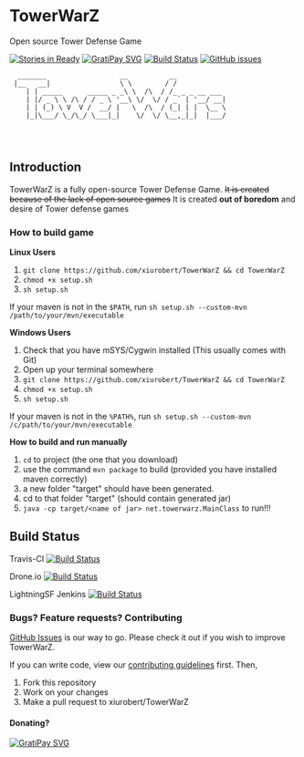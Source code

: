 # TowerWarZ
Open source Tower Defense Game


[![Stories in Ready](https://badge.waffle.io/xiurobert/TowerWarZ.svg?label=ready&title=Ready)](http://waffle.io/xiurobert/TowerWarZ)
[![GratiPay SVG](http://img.shields.io/gratipay/xiurobert.svg)](http://gratipay.com/xiurobert/)
[![Build Status](https://travis-ci.org/xiurobert/TowerWarZ.svg?branch=master)](https://travis-ci.org/xiurobert/TowerWarZ)
[![GitHub issues](https://img.shields.io/github/issues/xiurobert/TowerWarZ.svg)](https://github.com/xiurobert/TowerWarZ/issues)



```
  _______                  __          __            
 |__   __|                 \ \        / /            
    | | _____      _____ _ _\ \  /\  / /_ _ _ __ ___ 
    | |/ _ \ \ /\ / / _ \ '__\ \/  \/ / _` | '__/ __|
    | | (_) \ V  V /  __/ |   \  /\  / (_| | |  \__ \
    |_|\___/ \_/\_/ \___|_|    \/  \/ \__,_|_|  |___/
                                                     
                                                     
                                                     
```
## Introduction
TowerWarZ is a fully open-source Tower Defense Game. ~~It is created because of the lack of open source games~~ 
It is created **out of boredom** and desire of Tower defense games

### How to build game
**Linux Users**

1. `git clone https://github.com/xiurobert/TowerWarZ && cd TowerWarZ`
2. `chmod +x setup.sh`
3. `sh setup.sh`

If your maven is not in the `$PATH`, run `sh setup.sh --custom-mvn /path/to/your/mvn/executable`

**Windows Users**

1. Check that you have mSYS/Cygwin installed (This usually comes with Git)
2. Open up your terminal somewhere
2. `git clone https://github.com/xiurobert/TowerWarZ && cd TowerWarZ`
3. `chmod +x setup.sh`
4. `sh setup.sh`

If your maven is not in the `%PATH%`, run `sh setup.sh --custom-mvn /c/path/to/your/mvn/executable`


**How to build and run manually**

1. `cd` to project (the one that you download)
2. use the command `mvn package` to build (provided you have installed maven correctly)
3. a new folder "target" should have been generated.
4. cd to that folder "target" (should contain generated jar)
5. `java -cp target/<name of jar> net.towerwarz.MainClass` to run!!!


## Build Status
Travis-CI
[![Build Status](https://travis-ci.org/xiurobert/TowerWarZ.svg?branch=master)](https://travis-ci.org/xiurobert/TowerWarZ)

Drone.io
[![Build Status](https://drone.io/github.com/xiurobert/TowerWarZ/status.png)](https://drone.io/github.com/xiurobert/TowerWarZ/latest)

LightningSF Jenkins
[![Build Status](https://ci-xiurobert.rhcloud.com:443/buildStatus/icon?job=TowerWarZ)](https://ci-xiurobert.rhcloud.com:443/job/TowerWarZ/)

### Bugs? Feature requests? Contributing

[GitHub Issues](https://github.com/xiurobert/TowerWarZ/issues) is our way to go. Please check it out if you wish to improve TowerWarZ.

If you can write code, view our [contributing guidelines](CONTRIBUTING.md) first. Then,

1. Fork this repository
2. Work on your changes
3. Make a pull request to xiurobert/TowerWarZ

#### Donating?

[![GratiPay SVG](http://img.shields.io/gratipay/xiurobert.svg)](http://gratipay.com/xiurobert/)
